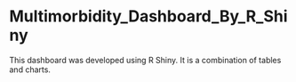 # Multimorbidity_Dashboard_By_R_Shiny
This dashboard was developed using R Shiny. It is a combination of tables and charts.
